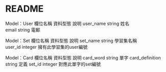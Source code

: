 # README
Model：User 
欄位名稱 資料型態 說明 
user_name string 姓名  
email string 電郵

Model：Set 
欄位名稱 資料型態 說明 
set_name string 學習集名稱  
user_id integer 擁有此學習集的user編號

Model：Card
欄位名稱 資料型態 說明 
card_word string 單字
card_definition string 定義
set_id integer 對應此單字的set編號
